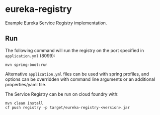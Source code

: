 # eureka-registry
Example Eureka Service Registry implementation.

## Run

The following command will run the registry on the port specified in `application.yml` (8099):

```
mvn spring-boot:run
```

Alternative `application.yml` files can be used with spring profiles, and options can be overridden with command line arguments or an additional properties/yaml file.

The Service Registry can be run on cloud foundry with:

```
mvn clean install
cf push registry -p target/eureka-registry-<version>.jar
```